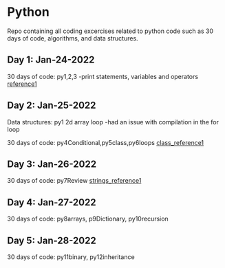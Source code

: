# Python
Repo containing all coding excercises related to python code such as 30 days of code, algorithms, and data structures.

## Day 1: Jan-24-2022

30 days of code: py1,2,3 
-print statements, variables and operators
[reference1](https://www.tutorialspoint.com/python3/python_variable_types.htm)

## Day 2: Jan-25-2022
Data structures: py1
2d array loop
-had an issue with compilation in the for loop

30 days of code: py4Conditional,py5class,py6loops
[class_reference1](https://www.tutorialspoint.com/python3/python_classes_objects.htm)

## Day 3: Jan-26-2022
30 days of code: py7Review
[strings_reference1](https://www.tutorialspoint.com/python3/python_strings.htm)

## Day 4: Jan-27-2022
30 days of code: py8arrays, p9Dictionary, py10recursion

## Day 5: Jan-28-2022
30 days of code: py11binary, py12inheritance
